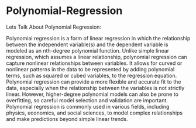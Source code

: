 # Polynomial-Regression

Lets Talk About Polynomial Regression:

Polynomial regression is a form of linear regression in which the relationship between the independent variable(s) and the dependent variable is modeled as an nth-degree polynomial function. Unlike simple linear regression, which assumes a linear relationship, polynomial regression can capture nonlinear relationships between variables. It allows for curved or nonlinear patterns in the data to be represented by adding polynomial terms, such as squared or cubed variables, to the regression equation. Polynomial regression can provide a more flexible and accurate fit to the data, especially when the relationship between the variables is not strictly linear. However, higher-degree polynomial models can also be prone to overfitting, so careful model selection and validation are important. Polynomial regression is commonly used in various fields, including physics, economics, and social sciences, to model complex relationships and make predictions beyond simple linear trends.
